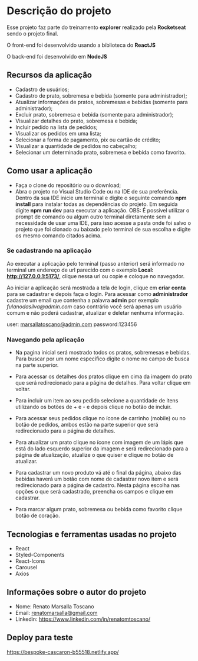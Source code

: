 # Descrição do projeto

Esse projeto faz parte do treinamento **explorer** realizado pela **Rocketseat** sendo o projeto final.

O front-end foi desenvolvido usando a biblioteca do **ReactJS**

O back-end foi desenvolvido em **NodeJS**

## Recursos da aplicação

- Cadastro de usuários;
- Cadastro de prato, sobremesa e bebida (somente para administrador);
- Atualizar informações de pratos, sobremesas e bebidas (somente para administrador);
- Excluir prato, sobremesa e bebida (somente para administrador);
- Visualizar detalhes do prato, sobremesa e bebida;
- Incluir pedido na lista de pedidos;
- Visualizar os pedidos em uma lista;
- Selecionar a forma de pagamento, pix ou cartão de crédito;
- Visualizar a quantidade de pedidos no cabeçalho;
- Selecionar um determinado prato, sobremesa e bebida como favorito.

## Como usar a aplicação

- Faça o clone do repositório ou o download;
- Abra o projeto no Visual Studio Code ou na IDE de sua preferência. Dentro da sua IDE inicie um terminal e digite o seguinte comando **npm install** para instalar todas as dependências do projeto. Em seguida digite **npm run dev** para executar a aplicação.
  OBS: É possivel utilizar o prompt de comando ou algum outro terminal diretamente sem a necessidade de usar uma IDE, para isso acesse a pasta onde foi salvo o projeto que foi clonado ou baixado pelo terminal de sua escolha e digite os mesmo comando citados acima.

### Se cadastrando na aplicação

Ao executar a aplicação pelo terminal (passo anterior) será informado no terminal um endereço de url parecido com o exemplo **Local: http://127.0.0.1:5173/**, clique nessa url ou copie e coloque no navegador.

Ao iniciar a aplicação será mostrada a tela de login, clique em **criar conta** para se cadastrar e depois faça o login. Para acessar como **administrador** cadastre um email que contenha a palavra **admin** por exemplo _fulanodasilva@admin.com_ caso contrário você será apenas um usuário comum e não poderá cadastrar, atualizar e deletar nenhuma informação.

user: marsallatoscano@admin.com
password:123456

### Navegando pela aplicação

- Na pagina inicial será mostrado todos os pratos, sobremesas e bebidas. Para buscar por um nome específico digite o nome no campo de busca na parte superior.

- Para acessar os detalhes dos pratos clique em cima da imagem do prato que será redirecionado para a página de detalhes. Para voltar clique em voltar.

- Para incluir um item ao seu pedido selecione a quantidade de itens utilizando os botões de + e - e depois clique no botão de incluir.

- Para acessar seus pedidos clique no ícone de carrinho (mobile) ou no botão de pedidos, ambos estão na parte superior que será redirecionado para a página de detalhes.

- Para atualizar um prato clique no ícone com imagem de um lápis que está do lado esquerdo superior da imagem e será redirecionado para a página de atualização, atualize o que quiser e clique no botão de atualizar.

- Para cadastrar um novo produto vá até o final da página, abaixo das bebidas haverá um botão com nome de cadastrar novo item e será redirecionado para a página de cadastro. Nesta página escolha nas opções o que será cadastrado, preencha os campos e clique em cadastrar.

- Para marcar algum prato, sobremesa ou bebida como favorito clique botão de coração.

## Tecnologias e ferramentas usadas no projeto

- React
- Styled-Components
- React-Icons
- Carousel
- Axios

## Informações sobre o autor do projeto

- Nome: Renato Marsalla Toscano
- Email: renatomarsalla@gmail.com
- Linkedin: <https://www.linkedin.com/in/renatomtoscano/>

## Deploy para teste

https://bespoke-cascaron-b55518.netlify.app/
